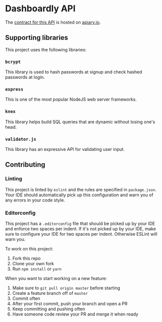 # Dashboardly API
The [contract for this API](apiary.apib) is hosted on [apiary.io](http://docs.dashboardly.apiary.io/#).

## Supporting libraries
This project uses the following libraries:

### `bcrypt`
This library is used to hash passwords at signup and check hashed passwords at login.

### `express`
This is one of the most popular NodeJS web server frameworks.

### `knex`
This library helps build SQL queries that are dynamic without losing one's head.

### `validator.js`
This library has an expressive API for validating user input.

## Contributing

### Linting
This project is linted by `eslint` and the rules are specified in `package.json`. Your IDE should automatically pick up this configuration and warn you of any errors in your code style.

### Editorconfig
This project has a `.editorconfig` file that should be picked up by your IDE and enforce two spaces per indent. If it's not picked up by your IDE, make sure to configure your IDE for two spaces per indent. Otherwise ESLint will warn you.

To work on this project:

1. Fork this repo
2. Clone your own fork
3. Run `npm install` or `yarn`

When you want to start working on a new feature:

1. Make sure to `git pull origin master` before starting
2. Create a feature branch off of `master`
3. Commit often
4. After your first commit, push your branch and open a PR
5. Keep committing and pushing often
5. Have someone code review your PR and merge it when ready
